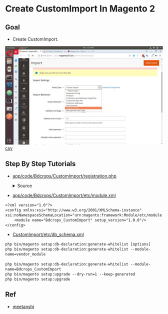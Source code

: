 #  Create CustomImport In Magento 2



## Goal
- Create CustomImport.

![](docs/customImport.jpg)
[csv](docs/bdcrops_custom.csv)

## Step By Step Tutorials

- [app/code/Bdcrops/CustomImport/registration.php](registration.php)

    <details><summary>Source</summary>
    ```
    <?php
        \Magento\Framework\Component\ComponentRegistrar::register(
            \Magento\Framework\Component\ComponentRegistrar::MODULE,
            'Bdcrops_CustomImport',
            __DIR__
        );
    ```
    </details>


- [app/code/Bdcrops/CustomImport/etc/module.xml](etc/module.xml)
```
<?xml version="1.0"?>
<config xmlns:xsi="http://www.w3.org/2001/XMLSchema-instance" xsi:noNamespaceSchemaLocation="urn:magento:framework:Module/etc/module.xsd">
    <module name="Bdcrops_CustomImport" setup_version="1.0.0"/>
</config>

```
- [CustomImport/etc/db_schema.xml](etc/db_schema.xml)

```
php bin/magento setup:db-declaration:generate-whitelist [options]
php bin/magento setup:db-declaration:generate-whitelist --module-name=vendor_module

php bin/magento setup:db-declaration:generate-whitelist --module-name=Bdcrops_CustomImport
php bin/magento setup:upgrade --dry-run=1 --keep-generated
php bin/magento setup:upgrade

```

## Ref
- [meetanshi](https://www.scommerce-mage.com/blog/magento-2-how-to-import-csv-to-custom-table.html)

